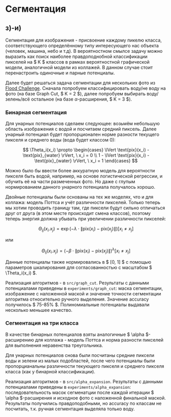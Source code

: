# Сегментация

## з)-и)

Сегментация для изображения - присвоение каждому пикелю класса, соответствующего определённому типу интересующего нас объекта (человек, машина, небо и т.д). В вероятностном смылсе задачу можно выразить как поиск наиболее правдоподнобной классификации пикселей на $ K $ классов в рамках вероятностной графической модели, аналогичной модели из коллажей. В данном случае стоит перенастроить одиночные и парные потенциалы.

Далее будет решаться задача сегментации для нескольких фото из [Flood Challenge](https://www.kaggle.com/datasets/faizalkarim/flood-area-segmentation?select=Image). Сначала попробуем классифицировать воду/не воду на фото (на базе Graph Cut, $ K = 2 $), далее попробуем выбирать воду/зелень/всё остальное (на базе $\alpha$-расширения, $ K = 3 $).

### Бинарная сегментация

Для унарных потенциалов сделаем следующее: возьмём небольшую область изображения с водой и посчитаем средний пиксель. Далее унарный потенциал будет пропорционален норме разности текущего пикселя и среднего воды (вода будет классом 0):

$$
    \Theta_i(x_i) \propto \begin{cases}
                                \lVert \text{pix}(x_i) - \text{pix}_{water} \rVert, \ x_i = 0 \\
                                1 - \lVert \text{pix}(x_i) - \text{pix}_{water} \rVert, \ x_i = 1
                          \end{cases}
$$

Можно было бы ввести более аккуратную модель для вероятности пикселя быть водой, например, на основе логистической регрессии, и обучить её на части размеченных фото. Но даже с глупым нормированием данного унарного потенциала получалось хорошо.

Двойные потенциалы были основаны на тех же моделях, что и для коллажа: модель Поттса и учёт различности пикселей. Только теперь мы хотим проводить границу там, где пиксели будут сильно отличаться друг от друга (в этом месте происходит смена классов), поэтому теперь энергия должна убывать при увеличении различности пикселей:

$$
    \Theta_{ij}(x_i. x_j) = \exp(-\lambda \cdot \lVert \text{pix}(x_i) - \text{pix}(x_j) \rVert) [x_i \not= x_j]
$$

или

$$
    \Theta_{ij}(x_i. x_j) = (-\beta \cdot \lVert \text{pix}(x_i) - \text{pix}(x_j) \rVert)^{\lambda} [x_i \not= x_j]
$$

Данные потенциалы также нормировались в $ [0, 1] $ с помощью параметров шкалирования для согласованностью с масштабом $ \Theta_i(x_i) $.

Реализация алгоритмов - в ```src/graph_cut```. Результаты c данными потенциалами приведены в ```experiments/graph_cut```: маска сегментации, изображение с наложенной маской и значение точности сегментации алгоритма относительно ручного выделения. Значение accuracy получилось $ 75-85\% $. Полиномиальные потенциалы выдавали несколько меньшее качество.

### Сегментация на три класса

В качестве бинарных потенциалов взяты аналогичные $ \alpha $-расширению для коллажа - модель Поттса и норма разности пикселей для выполнения неравенства треугольника. 

Для унарных потенциалов снова были посчитаны средние пиксели воды и зелени из малых подобластей, после чего потенциалы были пропорцианальны различности текующего пикселя и среднего пикселя класса (как у бинарной классификации).

Реализация алгоритмов - в ```src/alpha_expansion```. Результаты c данными потенциалами приведены в ```experiments/alpha_expansion```: последовательность масок сегменатции после каждой итерации $ \alpha $-расширения и исходное фото с наложенной финальной маской. Результаты получились правдоподобными, но accuracy по классам не посчитать, т.к. ручная сегментация выделяла только воду.
